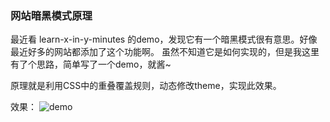 ### 网站暗黑模式原理

最近看 learn-x-in-y-minutes 的demo，发现它有一个暗黑模式很有意思。好像最近好多的网站都添加了这个功能啊。
虽然不知道它是如何实现的，但是我这里有了个思路，简单写了一个demo，就酱~

原理就是利用CSS中的重叠覆盖规则，动态修改theme，实现此效果。

效果：
![demo]("./assets/demo.gif")